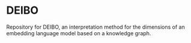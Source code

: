 # DEIBO
Repository for DEIBO, an interpretation method for the dimensions of an embedding language model based on a knowledge graph. 
